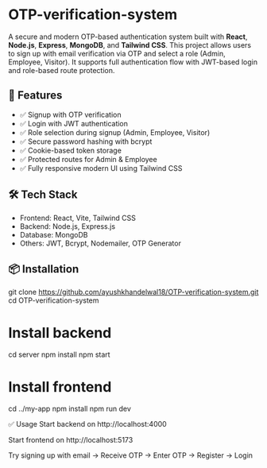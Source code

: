 # OTP-verification-system

A secure and modern OTP-based authentication system built with **React**, **Node.js**, **Express**, **MongoDB**, and **Tailwind CSS**. This project allows users to sign up with email verification via OTP and select a role (Admin, Employee, Visitor). It supports full authentication flow with JWT-based login and role-based route protection.

## 🚀 Features

- ✅ Signup with OTP verification
- ✅ Login with JWT authentication
- ✅ Role selection during signup (Admin, Employee, Visitor)
- ✅ Secure password hashing with bcrypt
- ✅ Cookie-based token storage
- ✅ Protected routes for Admin & Employee
- ✅ Fully responsive modern UI using Tailwind CSS

## 🛠️ Tech Stack

- Frontend: React, Vite, Tailwind CSS
- Backend: Node.js, Express.js
- Database: MongoDB
- Others: JWT, Bcrypt, Nodemailer, OTP Generator

 ## 📦 Installation
 git clone https://github.com/ayushkhandelwal18/OTP-verification-system.git
 cd OTP-verification-system

# Install backend
cd server
npm install
npm start

# Install frontend
cd ../my-app
npm install
npm run dev

✅ Usage
Start backend on http://localhost:4000

Start frontend on http://localhost:5173

Try signing up with email → Receive OTP → Enter OTP → Register → Login


